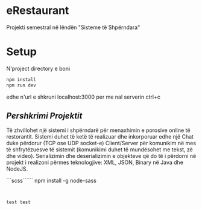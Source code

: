 # eRestaurant

Projekti semestral në lëndën "Sisteme të Shpërndara"

# Setup

N'project directory e boni

```javascript
npm install
npm run dev
```

edhe n'url e shkruni localhost:3000
per me nal serverin
ctrl+c

## _Pershkrimi Projektit_

Të zhvillohet një sistemi i shpërndarë për menaxhimin e porosive online të restorantit. Sistemi duhet të ketë të realizuar dhe inkorporuar edhe një Chat duke përdorur (TCP ose UDP socket-e) Client/Server për komunikim në mes të shfrytëzuesve të sistemit (komunikimi duhet të mundësohet me tekst, zë dhe video). Serializimin dhe deserializimin e objekteve që do të i përdorni në projekt i realizoni përmes teknologjive: XML, JSON, Binary në Java dhe NodeJS.

```scss``````
npm install -g node-sass
``````


test test